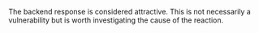 The backend response is considered attractive. This is not necessarily a vulnerability but is worth investigating the cause of the reaction.

